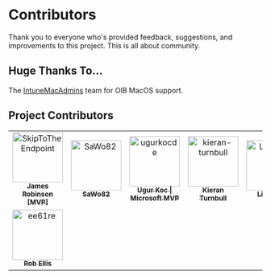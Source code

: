 # Contributors
Thank you to everyone who's provided feedback, suggestions, and improvements to this project. This is all about community.

## Huge Thanks To...
The [IntuneMacAdmins](https://intunemacadmins.com) team for OIB MacOS support.


## Project Contributors
<!-- readme: contributors -start -->
<table>
	<tbody>
		<tr>
            <td align="center">
                <a href="https://github.com/SkipToTheEndpoint">
                    <img src="https://avatars.githubusercontent.com/u/104939301?v=4" width="100;" alt="SkipToTheEndpoint"/>
                    <br />
                    <sub><b>James Robinson [MVP]</b></sub>
                </a>
            </td>
            <td align="center">
                <a href="https://github.com/SaWo82">
                    <img src="https://avatars.githubusercontent.com/u/214631781?v=4" width="100;" alt="SaWo82"/>
                    <br />
                    <sub><b>SaWo82</b></sub>
                </a>
            </td>
            <td align="center">
                <a href="https://github.com/ugurkocde">
                    <img src="https://avatars.githubusercontent.com/u/43906965?v=4" width="100;" alt="ugurkocde"/>
                    <br />
                    <sub><b>Ugur Koc | Microsoft MVP</b></sub>
                </a>
            </td>
            <td align="center">
                <a href="https://github.com/kieran-turnbull">
                    <img src="https://avatars.githubusercontent.com/u/12057476?v=4" width="100;" alt="kieran-turnbull"/>
                    <br />
                    <sub><b>Kieran Turnbull</b></sub>
                </a>
            </td>
            <td align="center">
                <a href="https://github.com/LionZum">
                    <img src="https://avatars.githubusercontent.com/u/26331426?v=4" width="100;" alt="LionZum"/>
                    <br />
                    <sub><b>LionZum</b></sub>
                </a>
            </td>
            <td align="center">
                <a href="https://github.com/sfaxluke">
                    <img src="https://avatars.githubusercontent.com/u/87503131?v=4" width="100;" alt="sfaxluke"/>
                    <br />
                    <sub><b>Luke Steward</b></sub>
                </a>
            </td>
		</tr>
		<tr>
            <td align="center">
                <a href="https://github.com/ee61re">
                    <img src="https://avatars.githubusercontent.com/u/1190365?v=4" width="100;" alt="ee61re"/>
                    <br />
                    <sub><b>Rob Ellis</b></sub>
                </a>
            </td>
		</tr>
	<tbody>
</table>
<!-- readme: contributors -end -->